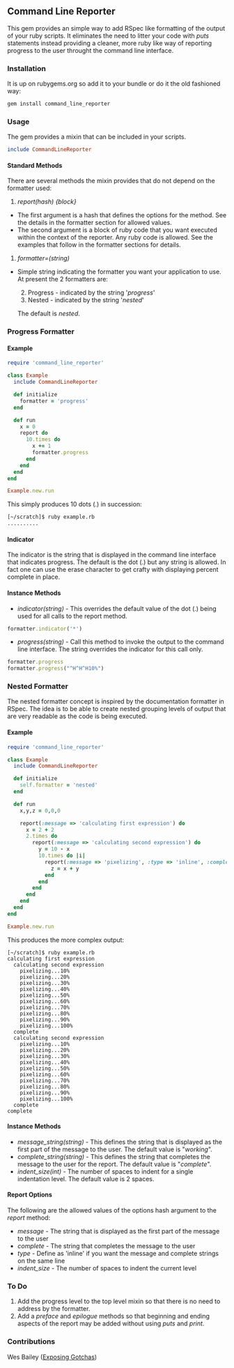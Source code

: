 ## Command Line Reporter

This gem provides an simple way to add RSpec like formatting of the output of your ruby scripts.  It
eliminates the need to litter your code with *puts* statements instead providing a cleaner, more
ruby like way of reporting progress to the user throught the command line interface.

### Installation

It is up on rubygems.org so add it to your bundle or do it the old fashioned way:

```bash
gem install command_line_reporter
```

### Usage

The gem provides a mixin that can be included in your scripts.

```ruby
include CommandLineReporter
```

#### Standard Methods

There are several methods the mixin provides that do not depend on the formatter used:

1. _report(hash) {block}_
  * The first argument is a hash that defines the options for the method. See the details in the
    formatter section for allowed values.
  * The second argument is a block of ruby code that you want executed within the context of the
    reporter.  Any ruby code is allowed.  See the examples that follow in the formatter sections for
    details.
1. _formatter=(string)_
  * Simple string indicating the formatter you want your application to use.  At present the 2
    formatters are:

    2. Progress - indicated by the string '_progress_'
    2. Nested - indicated by the string '_nested_'

    The default is _nested_.

### Progress Formatter

#### Example

```ruby
require 'command_line_reporter'

class Example
  include CommandLineReporter

  def initialize
    formatter = 'progress'
  end

  def run
    x = 0
    report do
      10.times do
        x += 1
        formatter.progress
      end
    end
  end
end

Example.new.run
```

This simply produces 10 dots (.) in succession:

```bash
[~/scratch]$ ruby example.rb
..........
```

#### Indicator

The indicator is the string that is displayed in the command line interface that indicates progress.
The default is the dot (.) but any string is allowed.  In fact one can use the erase character to
get crafty with displaying percent complete in place.

#### Instance Methods

* _indicator(string)_ - This overrides the default value of the dot (.) being used for all calls to
   the report method.

```ruby
formatter.indicator('*')
```

* _progress(string)_ - Call this method to invoke the output to the command line interface.  The
   string overrides the indicator for this call only.

```ruby
formatter.progress
formatter.progress("^H^H^H10%")
```

### Nested Formatter

The nested formatter concept is inspired by the documentation formatter in RSpec.  The idea is to be
able to create nested grouping levels of output that are very readable as the code is being
executed.

#### Example

```ruby
require 'command_line_reporter'

class Example
  include CommandLineReporter

  def initialize
    self.formatter = 'nested'
  end

  def run
    x,y,z = 0,0,0

    report(:message => 'calculating first expression') do
      x = 2 + 2
      2.times do
        report(:message => 'calculating second expression') do
          y = 10 - x
          10.times do |i|
            report(:message => 'pixelizing', :type => 'inline', :complete => "#{i*10+10}%") do
              z = x + y
            end
          end
        end
      end
    end
  end
end

Example.new.run

```

This produces the more complex output:

```
[~/scratch]$ ruby example.rb
calculating first expression
  calculating second expression
    pixelizing...10%
    pixelizing...20%
    pixelizing...30%
    pixelizing...40%
    pixelizing...50%
    pixelizing...60%
    pixelizing...70%
    pixelizing...80%
    pixelizing...90%
    pixelizing...100%
  complete
  calculating second expression
    pixelizing...10%
    pixelizing...20%
    pixelizing...30%
    pixelizing...40%
    pixelizing...50%
    pixelizing...60%
    pixelizing...70%
    pixelizing...80%
    pixelizing...90%
    pixelizing...100%
  complete
complete
```

#### Instance Methods

* _message_string(string)_ - This defines the string that is displayed as the first part of the
  message to the user. The default value is "_working_". 
* _complete_string(string)_ - This defines the string that completes the message to the user for the
  report.  The default value is "_complete_".
* _indent_size(int)_ - The number of spaces to indent for a single indentation level.  The default
  value is 2 spaces.

#### Report Options

The following are the allowed values of the options hash argument to the _report_ method:

* _message_ - The string that is displayed as the first part of the message to the user
* _complete_ - The string that completes the message to the user
* _type_ - Define as 'inline' if you want the message and complete strings on the same line
* _indent_size_ - The number of spaces to indent the current level

### To Do

1. Add the progress level to the top level mixin so that there is no need to address by the
   formatter.
2. Add a _preface_ and _epilogue_ methods so that beginning and ending aspects of the report may be
   added without using _puts_ and _print_.

### Contributions

Wes Bailey ([Exposing Gotchas](http://exposinggotchas.blogspot.com/ "Exposing Gotchas"))

